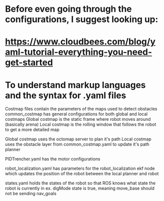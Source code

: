 # Before even going through the configurations, I suggest looking up:
# https://www.cloudbees.com/blog/yaml-tutorial-everything-you-need-get-started
# To understand markup languages and the syntax for .yaml files

Costmap files contain the parameters of the maps used to detect obstacles
common_costmap has general configurations for both global and local costmaps
Global costmap is the static frame where robot moves around (basically arena)
Local costmap is the rolling window that follows the robot to get a more detailed map 

Global costmap uses the octomap server to plan it's path
Local costmap uses the obstacle layer from common_costmap.yaml to update it's path planner

PIDTrencher.yaml has the motor configurations

robot_localization.yaml has parameters for the robot_localization ekf node which
updates the position of the robot between the local planner and robot

states.yaml holds the states of the robot so that ROS knows what state the robot is
currently in ex. digMode state is true, meaning move_base should not be sending nav_goals
